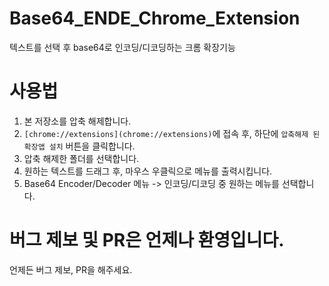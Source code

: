 # Base64_ENDE_Chrome_Extension
텍스트를 선택 후 base64로 인코딩/디코딩하는 크롬 확장기능

# 사용법
1. 본 저장소를 압축 해제합니다.
2. `[chrome://extensions](chrome://extensions)`에 접속 후, 하단에 `압축해제 된 확장앱 설치` 버튼을 클릭합니다.
3. 압축 해제한 폴더를 선택합니다.
4. 원하는 텍스트를 드래그 후, 마우스 우클릭으로 메뉴를 출력시킵니다.
5. Base64 Encoder/Decoder 메뉴 -> 인코딩/디코딩 중 원하는 메뉴를 선택합니다.

# 버그 제보 및 PR은 언제나 환영입니다.
언제든 버그 제보, PR을 해주세요.